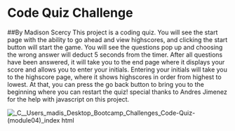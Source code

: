 # Code Quiz Challenge
##By Madison Scercy
This project is a coding quiz. You will see the start page with the ability to go ahead and view highscores, and clicking the start button will start the game. You will see the questions pop up and choosing the wrong answer will deduct 5 seconds from the timer. After all questions have been answered, it will take you to the end page where it displays your score and allows you to enter your initials. Entering your initials will take you to the highscore page, where it shows highscores in order from highest to lowest. At that, you can press the go back button to bring you to the beginning where you can restart the quiz! special thanks to Andres Jimenez for the help with javascript on this project.

![_C__Users_madis_Desktop_Bootcamp_Challenges_Code-Quiz-(module04)_index html](https://user-images.githubusercontent.com/122477030/226141366-5cac4f0e-60b2-4570-9c2a-36d55d49d992.png)
